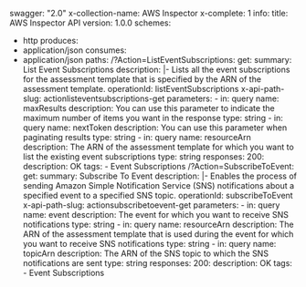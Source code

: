 swagger: "2.0"
x-collection-name: AWS Inspector
x-complete: 1
info:
  title: AWS Inspector API
  version: 1.0.0
schemes:
- http
produces:
- application/json
consumes:
- application/json
paths:
  /?Action=ListEventSubscriptions:
    get:
      summary: List Event Subscriptions
      description: |-
        Lists all the event subscriptions for the assessment template that is specified by
                 the ARN of the assessment template.
      operationId: listEventSubscriptions
      x-api-path-slug: actionlisteventsubscriptions-get
      parameters:
      - in: query
        name: maxResults
        description: You can use this parameter to indicate the maximum number of
          items you want in the         response
        type: string
      - in: query
        name: nextToken
        description: You can use this parameter when paginating results
        type: string
      - in: query
        name: resourceArn
        description: The ARN of the assessment template for which you want to list
          the existing event         subscriptions
        type: string
      responses:
        200:
          description: OK
      tags:
      - Event Subscriptions
  /?Action=SubscribeToEvent:
    get:
      summary: Subscribe To Event
      description: |-
        Enables the process of sending Amazon Simple Notification Service (SNS) notifications
                 about a specified event to a specified SNS topic.
      operationId: subscribeToEvent
      x-api-path-slug: actionsubscribetoevent-get
      parameters:
      - in: query
        name: event
        description: The event for which you want to receive SNS notifications
        type: string
      - in: query
        name: resourceArn
        description: The ARN of the assessment template that is used during the event
          for which you want         to receive SNS notifications
        type: string
      - in: query
        name: topicArn
        description: The ARN of the SNS topic to which the SNS notifications are sent
        type: string
      responses:
        200:
          description: OK
      tags:
      - Event Subscriptions